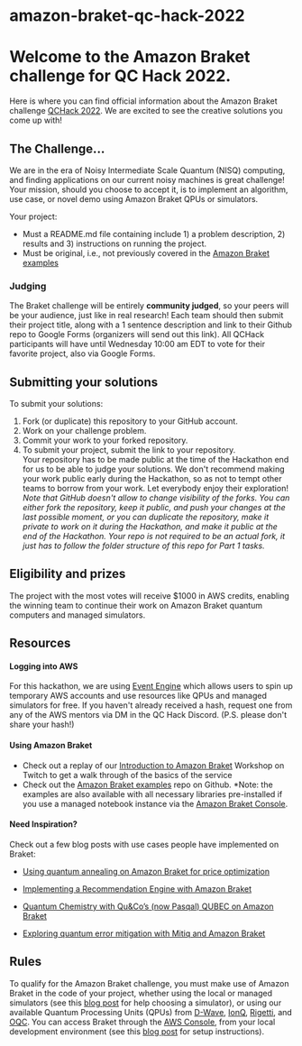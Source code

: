 # amazon-braket-qc-hack-2022

# Welcome to the Amazon Braket challenge for QC Hack 2022.

Here is where you can find official information about the Amazon Braket challenge [QCHack 2022](https://www.qchack.io/). We are excited to see the creative solutions you come up with!

## The Challenge...

We are in the era of Noisy Intermediate Scale Quantum (NISQ) computing, and finding applications on our current noisy machines is great challenge! Your mission, should you choose to accept it, is to implement an algorithm, use case, or novel demo using Amazon Braket QPUs or simulators.

Your project:
* Must a README.md file containing include 1) a problem description, 2) results and 3) instructions on running the project.
* Must be original, i.e., not previously covered in the [Amazon Braket examples](https://github.com/aws/amazon-braket-examples)

### Judging

The Braket challenge will be entirely __community judged__, so your peers will be your audience, just like in real research! Each team should then submit their project title, along with a 1 sentence description and link to their Github repo to Google Forms (organizers will send out this link). All QCHack participants will have until Wednesday 10:00 am EDT to vote for their favorite project, also via Google Forms. 

## Submitting your solutions

To submit your solutions:
1. Fork (or duplicate) this repository to your GitHub account.
2. Work on your challenge problem.
3. Commit your work to your forked repository.  
4. To submit your project, submit the link to your repository.  
   Your repository has to be made public at the time of the Hackathon end for us to be able to judge your solutions. We don't recommend making your work public early during the Hackathon, so as not to tempt other teams to borrow from your work. Let everybody enjoy their exploration!  
   *Note that GitHub doesn't allow to change visibility of the forks. You can either fork the repository, keep it public, and push your changes at the last possible moment, or you can duplicate the repository, make it private to work on it during the Hackathon, and make it public at the end of the Hackathon. Your repo is not required to be an actual fork, it just has to follow the folder structure of this repo for Part 1 tasks.*

## Eligibility and prizes

The project with the most votes will receive $1000 in AWS credits, enabling the winning team to continue their work on Amazon Braket quantum computers and managed simulators.


## Resources



#### Logging into AWS

For this hackathon, we are using [Event Engine](https://dashboard.eventengine.run/login)  which allows users to spin up temporary AWS accounts and use resources like QPUs and managed simulators for free. If you haven't already received a hash, request one from any of the AWS mentors via DM in the QC Hack Discord. 
(P.S. please don't share your hash!)

#### Using Amazon Braket

* Check out a replay of our [Introduction to Amazon Braket](https://www.twitch.tv/videos/1449159806) Workshop on Twitch to get a walk through of the basics of the service
* Check out the  [Amazon Braket examples](https://github.com/aws/amazon-braket-examples) repo on Github. *Note: the examples are also available with all necessary libraries pre-installed if you use a managed notebook instance via the [Amazon Braket Console](https://console.aws.amazon.com/braket/).

#### Need Inspiration?
Check out a few blog posts with use cases people have implemented on Braket:
* [Using quantum annealing on Amazon Braket for price optimization](https://aws.amazon.com/blogs/quantum-computing/using-quantum-annealing-on-amazon-braket-for-price-optimization/)

* [Implementing a Recommendation Engine with Amazon Braket](https://aws.amazon.com/blogs/quantum-computing/implementing-a-recommendation-engine-with-amazon-braket/)
* [Quantum Chemistry with Qu&Co’s (now Pasqal) QUBEC on Amazon Braket](https://aws.amazon.com/blogs/quantum-computing/quantum-chemistry-with-qucos-qubec-on-amazon-braket/)
* [Exploring quantum error mitigation with Mitiq and Amazon Braket](https://aws.amazon.com/blogs/quantum-computing/exploring-quantum-error-mitigation-with-mitiq-and-amazon-braket/)

## Rules

To qualify for the Amazon Braket challenge, you must make use of Amazon Braket in the code of your project, whether using the local or managed simulators (see this [blog post](https://aws.amazon.com/blogs/quantum-computing/simulating-quantum-circuits-with-amazon-braket/) for help choosing a simulator), or using our available Quantum Processing Units (QPUs) from [D-Wave](https://aws.amazon.com/braket/quantum-computers/dwave/), [IonQ](https://aws.amazon.com/braket/quantum-computers/ionq/), [Rigetti](https://aws.amazon.com/braket/quantum-computers/rigetti/), and [OQC](https://aws.amazon.com/braket/quantum-computers/oqc/). You can access Braket through the [AWS Console](https://console.aws.amazon.com/console/home), from your local development environment (see this [blog post](https://aws.amazon.com/blogs/quantum-computing/setting-up-your-local-development-environment-in-amazon-braket/) for setup instructions).
